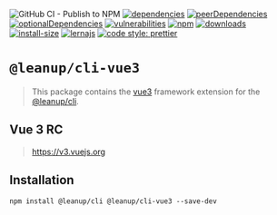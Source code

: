![GitHub CI - Publish to NPM](https://github.com/leanupjs/leanup/workflows/GitHub%20CI%20-%20Publish%20to%20NPM/badge.svg)
[![dependencies][dependencies]][dependencies-url]
[![peerDependencies][peerdependencies]][peerdependencies-url]
[![optionalDependencies][optionaldependencies]][optionaldependencies-url]
[![vulnerabilities][vulnerabilities]][vulnerabilities-url]
[![npm][npm]][npm-url]
[![downloads][downloads]][downloads-url]
[![install-size][install-size]][install-size-url]
[![lernajs][lernajs]][lernajs-url]
[![code style: prettier](https://img.shields.io/badge/code_style-prettier-ff69b4.svg)](https://github.com/prettier/prettier)

[npm]: https://img.shields.io/npm/v/@leanup/cli-vue3
[npm-url]: https://www.npmjs.com/package/@leanup/cli-vue3
[dependencies]: https://status.david-dm.org/gh/leanupjs/leanup.svg?path=packages/cli/frameworks/vue3&ref=release/1.1
[dependencies-url]: https://david-dm.org/leanupjs/leanup?path=packages/cli/frameworks/vue3&ref=release/1.1
[peerdependencies]: https://status.david-dm.org/gh/leanupjs/leanup.svg?path=packages/cli/frameworks/vue3&ref=release/1.1&type=peer
[peerdependencies-url]: https://david-dm.org/leanupjs/leanup?path=packages/cli/frameworks/vue3&ref=release/1.1&type=peer
[optionaldependencies]: https://status.david-dm.org/gh/leanupjs/leanup.svg?path=packages/cli/frameworks/vue3&ref=release/1.1&type=optional
[optionaldependencies-url]: https://david-dm.org/leanupjs/leanup?path=packages/cli/frameworks/vue3&ref=release/1.1&type=optional
[vulnerabilities]: https://snyk.io/test/npm/@leanup/cli-vue3/badge.svg
[vulnerabilities-url]: https://snyk.io/test/npm/@leanup/cli-vue3
[downloads]: https://img.shields.io/npm/dt/@leanup/cli-vue3
[downloads-url]: https://npmcharts.com/compare/@leanup/cli-vue3?minimal=true
[install-size]: https://packagephobia.now.sh/badge?p=@leanup/cli-vue3@next
[install-size-url]: https://packagephobia.now.sh/result?p=@leanup/cli-vue3@next
[lernajs]: https://img.shields.io/badge/managed%20with-lerna-blueviolet
[lernajs-url]: https://lerna.js.org

# `@leanup/cli-vue3`

> This package contains the [vue3](https://v3.vuejs.org) framework extension for the [@leanup/cli](https://www.npmjs.com/package/@leanup/cli).

## Vue 3 RC

> https://v3.vuejs.org

## Installation

`npm install @leanup/cli @leanup/cli-vue3 --save-dev`
